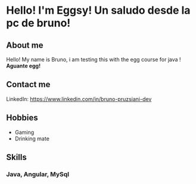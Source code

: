 # Hello! I'm Eggsy! Un saludo desde la pc de bruno!
## About me
Hello! My name is Bruno, i am testing this with the egg course for java ! **Aguante egg!**

## Contact me
LinkedIn: https://www.linkedin.com/in/bruno-pruzsiani-dev

## Hobbies
- Gaming
- Drinking mate
## Skills
### Java, Angular, MySql
